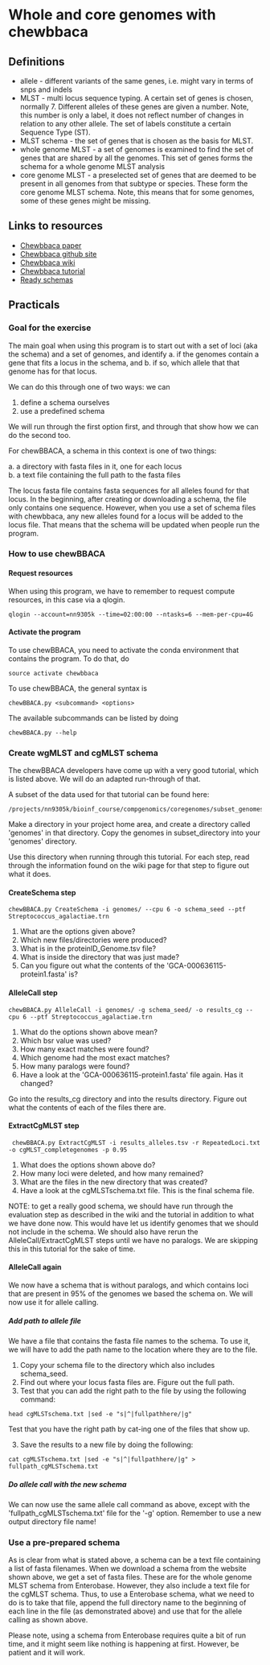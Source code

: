 # Whole and core genomes with chewbbaca

## Definitions

* allele - different variants of the same genes, i.e. might vary in terms of
  snps and indels
* MLST - multi locus sequence typing. A certain set of genes is chosen,
  normally 7. Different alleles of these genes are given a number. Note, this
  number is only a label, it does not reflect number of changes in relation to
  any other allele. The set of labels constitute a certain Sequence Type (ST).
* MLST schema - the set of genes that is chosen as the basis for MLST.
* whole genome MLST - a set of genomes is examined to find the set of genes that
  are shared by all the genomes. This set of genes forms the schema for a whole
  genome MLST analysis
* core genome MLST - a preselected set of genes that are deemed to be present
  in all genomes from that subtype or species. These form the core genome MLST
  schema. Note, this means that for some genomes, some of these genes might
  be missing.

## Links to resources

* [Chewbbaca paper](https://mgen.microbiologyresearch.org/content/journal/mgen/10.1099/mgen.0.000166)
* [Chewbbaca github site](https://github.com/B-UMMI/chewBBACA)
* [Chewbbaca wiki](https://github.com/B-UMMI/chewBBACA/wiki)
* [Chewbbaca tutorial](https://github.com/B-UMMI/chewBBACA_tutorial)
* [Ready schemas](https://zenodo.org/communities/innuendo/?page=1&size=20)

## Practicals

### Goal for the exercise

The main goal when using this program is to start out with a set
of loci (aka the schema) and a set of genomes, and identify
a. if the genomes contain a gene that fits a locus in the schema, and
b. if so, which allele that that genome has for that locus.

We can do this through one of two ways: we can

1. define a schema ourselves
2. use a predefined schema

We will run through the first option first, and through that
show how we can do the second too.

For chewBBACA, a schema in this context is one of two things:

a. a directory with fasta files in it, one for each locus  
b. a text file containing the full path to the fasta files   

The locus fasta file contains fasta sequences for all alleles
found for that locus. In the beginning, after creating or downloading
a schema, the file only contains one sequence. However, when you use
a set of schema files with chewbbaca, any new alleles found for a
locus will be added to the locus file. That means that the schema
will be updated when people run the program.

### How to use chewBBACA

#### Request resources

When using this program, we have to remember to request compute resources,
in this case via a qlogin.

```
qlogin --account=nn9305k --time=02:00:00 --ntasks=6 --mem-per-cpu=4G
```

#### Activate the program

To use chewBBACA, you need to activate the conda environment that contains
the program. To do that, do

```
source activate chewbbaca
```
To use chewBBACA, the general syntax is

```
chewBBACA.py <subcommand> <options>
```

The available subcommands can be listed by doing

```
chewBBACA.py --help
```


### Create wgMLST and cgMLST schema

The chewBBACA developers have come up with a very good tutorial, which
is listed above. We will do an adapted run-through of that.

A subset of the data used for that tutorial can be found here:

```
/projects/nn9305k/bioinf_course/compgenomics/coregenomes/subset_genomes
```

Make a directory in your project home area, and create a directory called
'genomes' in that directory. Copy the genomes in subset_directory into
your 'genomes' directory.

Use this directory when running through this tutorial. For each step,
read through the information found on the wiki page for that step to
figure out what it does.

#### CreateSchema step

````
chewBBACA.py CreateSchema -i genomes/ --cpu 6 -o schema_seed --ptf Streptococcus_agalactiae.trn
````
1. What are the options given above?
2. Which new files/directories were produced?
3. What is in the proteinID_Genome.tsv file?
4. What is inside the directory that was just made?
5. Can you figure out what the contents of the 'GCA-000636115-protein1.fasta' is?

#### AlleleCall step

```
chewBBACA.py AlleleCall -i genomes/ -g schema_seed/ -o results_cg --cpu 6 --ptf Streptococcus_agalactiae.trn
```
1. What do the options shown above mean?
2. Which bsr value was used?
3. How many exact matches were found?
4. Which genome had the most exact matches?
5. How many paralogs were found?
6. Have a look at the 'GCA-000636115-protein1.fasta' file again. Has it changed?

Go into the results_cg directory and into the results directory. Figure out
what the contents of each of the files there are.

#### ExtractCgMLST step

```
 chewBBACA.py ExtractCgMLST -i results_alleles.tsv -r RepeatedLoci.txt -o cgMLST_completegenomes -p 0.95
```

1. What does the options shown above do?
2. How many loci were deleted, and how many remained?
3. What are the files in the new directory that was created?
4. Have a look at the cgMLSTschema.txt file. This is the final schema file.

NOTE: to get a really good schema, we should have run through the evaluation step
as described in the wiki and the tutorial in addition to what we have done now.
This would have let us identify genomes that we should not include in the schema.
We should also have rerun the AlleleCall/ExtractCgMLST steps until we have
no paralogs. We are skipping this in this tutorial for the sake of time.

#### AlleleCall again

We now have a schema that is without paralogs, and which contains loci that are
present in 95% of the genomes we based the schema on. We will now use it for
allele calling.

##### Add path to allele file

We have a file that contains the fasta file names to the schema. To use it, we will
have to add the path name to the location where they are to the file.

1. Copy your schema file to the directory which also includes schema_seed.
1. Find out where your locus fasta files are. Figure out the full path.
2. Test that you can add the right path to the file by using the following
command:

```
head cgMLSTschema.txt |sed -e "s|^|fullpathhere/|g"
```
Test that you have the right path by cat-ing one of the files that show
up.

3. Save the results to a new file by doing the following:

```
cat cgMLSTschema.txt |sed -e "s|^|fullpathhere/|g" > fullpath_cgMLSTschema.txt
```

##### Do allele call with the new schema

We can now use the same allele call command as above, except with the
'fullpath_cgMLSTschema.txt' file for the '-g' option. Remember to use a
new output directory file name!


### Use a pre-prepared schema

As is clear from what is stated above, a schema can be a text file
containing a list of fasta filenames. When we download a schema from
the website shown above, we get a set of fasta files. These are for the
whole genome MLST schema from Enterobase. However, they also include a
text file for the cgMLST schema. Thus, to use a Enterobase schema,
what we need to do is to take that file, append the full directory
name to the beginning of each line in the file (as demonstrated above)
and use that for the allele calling as shown above.

Please note, using a schema from Enterobase requires quite a bit of
run time, and it might seem like nothing is happening at first.
However, be patient and it will work.
